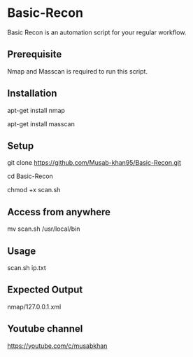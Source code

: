 # Basic-Recon
Basic Recon is an automation script for your regular workflow.

##  Prerequisite
Nmap and Masscan is required to run this script.

##  Installation
apt-get install nmap

apt-get install masscan

## Setup

git clone https://github.com/Musab-khan95/Basic-Recon.git

cd Basic-Recon

chmod +x scan.sh

## Access from anywhere

mv scan.sh /usr/local/bin

## Usage
scan.sh ip.txt

## Expected Output
nmap/127.0.0.1.xml


## Youtube channel
https://youtube.com/c/musabkhan
